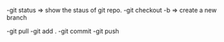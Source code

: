 -git status => show the staus of git repo.
-git checkout -b <branch-name> => create a new branch

-git pull 
-git add .
-git commit
-git push
